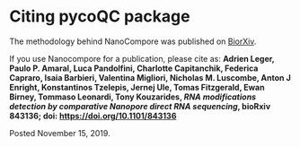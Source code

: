 # Citing pycoQC package

The methodology behind NanoCompore was published on [BiorXiv](https://www.biorxiv.org/content/10.1101/843136v1).

If you use Nanocompore for a publication, please cite as: **Adrien Leger, Paulo P. Amaral, Luca Pandolfini, Charlotte Capitanchik, Federica Capraro, Isaia Barbieri, Valentina Migliori, Nicholas M. Luscombe, Anton J Enright, Konstantinos Tzelepis, Jernej Ule, Tomas Fitzgerald, Ewan Birney, Tommaso Leonardi, Tony Kouzarides, *RNA modifications detection by comparative Nanopore direct RNA sequencing*, bioRxiv 843136; doi: https://doi.org/10.1101/843136**

Posted November 15, 2019.
